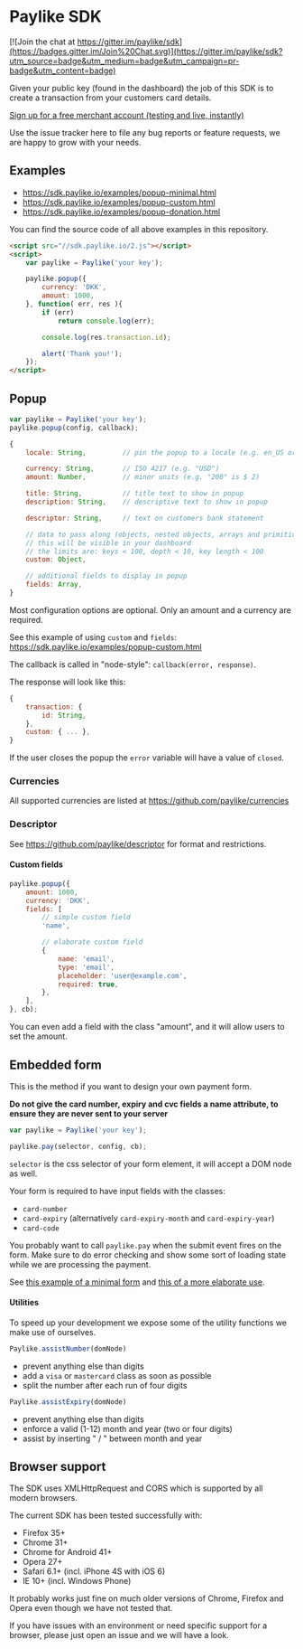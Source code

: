 # Paylike SDK

[![Join the chat at https://gitter.im/paylike/sdk](https://badges.gitter.im/Join%20Chat.svg)](https://gitter.im/paylike/sdk?utm_source=badge&utm_medium=badge&utm_campaign=pr-badge&utm_content=badge)

Given your public key (found in the dashboard) the job of this SDK is to
create a transaction from your customers card details.

[Sign up for a free merchant account (testing and live, instantly)](https://paylike.io)

Use the issue tracker here to file any bug reports or feature requests, we are
happy to grow with your needs.

## Examples

- https://sdk.paylike.io/examples/popup-minimal.html
- https://sdk.paylike.io/examples/popup-custom.html
- https://sdk.paylike.io/examples/popup-donation.html

You can find the source code of all above examples in this repository.

```html
<script src="//sdk.paylike.io/2.js"></script>
<script>
	var paylike = Paylike('your key');

	paylike.popup({
		currency: 'DKK',
		amount: 1000,
	}, function( err, res ){
		if (err)
			return console.log(err);

		console.log(res.transaction.id);

		alert('Thank you!');
	});
</script>
```

## Popup

```js
var paylike = Paylike('your key');
paylike.popup(config, callback);
```

```js
{
	locale: String,			// pin the popup to a locale (e.g. en_US or en)

	currency: String,		// ISO 4217 (e.g. "USD")
	amount: Number,			// minor units (e.g. "200" is $ 2)

	title: String,			// title text to show in popup
	description: String,	// descriptive text to show in popup

	descriptor: String,		// text on customers bank statement

	// data to pass along (objects, nested objects, arrays and primitives)
	// this will be visible in your dashboard
	// the limits are: keys < 100, depth < 10, key length < 100
	custom: Object,

	// additional fields to display in popup
	fields: Array,
}
```

Most configuration options are optional. Only an amount and a currency are
required.

See this example of using `custom` and `fields`:
https://sdk.paylike.io/examples/popup-custom.html

The callback is called in "node-style": `callback(error, response)`.

The response will look like this:

```js
{
	transaction: {
		id: String,
	},
	custom: { ... },
}
```

If the user closes the popup the `error` variable will have a value of
`closed`.

### Currencies

All supported currencies are listed at https://github.com/paylike/currencies

### Descriptor

See https://github.com/paylike/descriptor for format and restrictions.

#### Custom fields

```js
paylike.popup({
	amount: 1000,
	currency: 'DKK',
	fields: [
		// simple custom field
		'name',

		// elaborate custom field
		{
			name: 'email',
			type: 'email',
			placeholder: 'user@example.com',
			required: true,
		},
	],
}, cb);
```

You can even add a field with the class "amount", and it will allow users to
set the amount.

## Embedded form

This is the method if you want to design your own payment form.

**Do not give the card number, expiry and cvc fields a name attribute, to
ensure they are never sent to your server**

```js
var paylike = Paylike('your key');

paylike.pay(selector, config, cb);
```

`selector` is the css selector of your form element, it will accept a DOM node
as well.

Your form is required to have input fields with the classes:

- `card-number`
- `card-expiry` (alternatively `card-expiry-month` and `card-expiry-year`)
- `card-code`

You probably want to call `paylike.pay` when the submit event fires on the
form. Make sure to do error checking and show some sort of loading state while
we are processing the payment.

See [this example of a minimal form](examples/embedded-minimal.html) and [this
of a more elaborate use](examples/embedded-complete.html).

#### Utilities

To speed up your development we expose some of the utility functions we make
use of ourselves.

```js
Paylike.assistNumber(domNode)
```

- prevent anything else than digits
- add a `visa` or `mastercard` class as soon as possible
- split the number after each run of four digits

```js
Paylike.assistExpiry(domNode)
```

- prevent anything else than digits
- enforce a valid (1-12) month and year (two or four digits)
- assist by inserting "  /  " between month and year

## Browser support

The SDK uses XMLHttpRequest and CORS which is supported by all modern
browsers.

The current SDK has been tested successfully with:

- Firefox 35+
- Chrome 31+
- Chrome for Android 41+
- Opera 27+
- Safari 6.1+ (incl. iPhone 4S with iOS 6)
- IE 10+ (incl. Windows Phone)

It probably works just fine on much older versions of Chrome, Firefox and
Opera even though we have not tested that.

If you have issues with an environment or need specific support for a browser,
please just open an issue and we will have a look.
